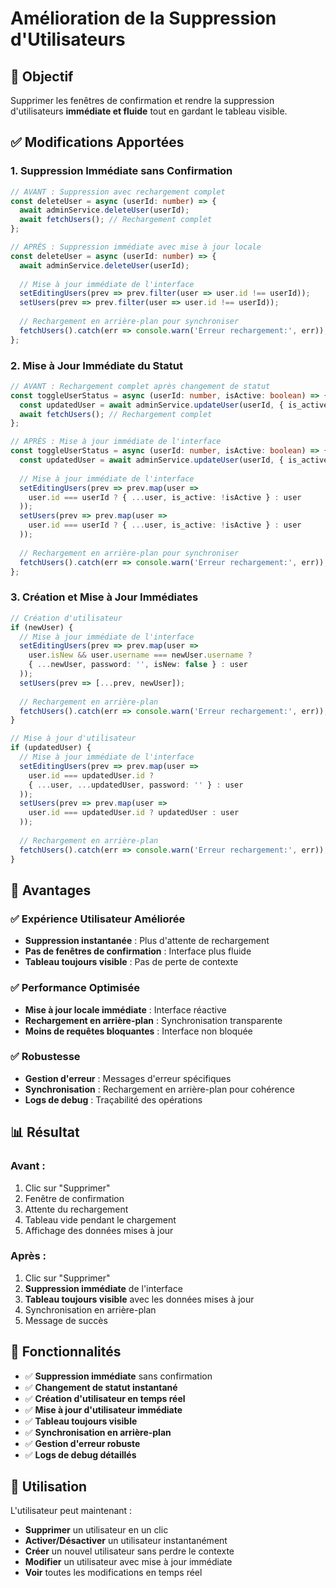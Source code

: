 # Amélioration de la Suppression d'Utilisateurs

## 🎯 Objectif

Supprimer les fenêtres de confirmation et rendre la suppression d'utilisateurs **immédiate et fluide** tout en gardant le tableau visible.

## ✅ Modifications Apportées

### 1. **Suppression Immédiate sans Confirmation**

```typescript
// AVANT : Suppression avec rechargement complet
const deleteUser = async (userId: number) => {
  await adminService.deleteUser(userId);
  await fetchUsers(); // Rechargement complet
};

// APRÈS : Suppression immédiate avec mise à jour locale
const deleteUser = async (userId: number) => {
  await adminService.deleteUser(userId);
  
  // Mise à jour immédiate de l'interface
  setEditingUsers(prev => prev.filter(user => user.id !== userId));
  setUsers(prev => prev.filter(user => user.id !== userId));
  
  // Rechargement en arrière-plan pour synchroniser
  fetchUsers().catch(err => console.warn('Erreur rechargement:', err));
};
```

### 2. **Mise à Jour Immédiate du Statut**

```typescript
// AVANT : Rechargement complet après changement de statut
const toggleUserStatus = async (userId: number, isActive: boolean) => {
  const updatedUser = await adminService.updateUser(userId, { is_active: !isActive });
  await fetchUsers(); // Rechargement complet
};

// APRÈS : Mise à jour immédiate de l'interface
const toggleUserStatus = async (userId: number, isActive: boolean) => {
  const updatedUser = await adminService.updateUser(userId, { is_active: !isActive });
  
  // Mise à jour immédiate de l'interface
  setEditingUsers(prev => prev.map(user => 
    user.id === userId ? { ...user, is_active: !isActive } : user
  ));
  setUsers(prev => prev.map(user => 
    user.id === userId ? { ...user, is_active: !isActive } : user
  ));
  
  // Rechargement en arrière-plan pour synchroniser
  fetchUsers().catch(err => console.warn('Erreur rechargement:', err));
};
```

### 3. **Création et Mise à Jour Immédiates**

```typescript
// Création d'utilisateur
if (newUser) {
  // Mise à jour immédiate de l'interface
  setEditingUsers(prev => prev.map(user => 
    user.isNew && user.username === newUser.username ? 
    { ...newUser, password: '', isNew: false } : user
  ));
  setUsers(prev => [...prev, newUser]);
  
  // Rechargement en arrière-plan
  fetchUsers().catch(err => console.warn('Erreur rechargement:', err));
}

// Mise à jour d'utilisateur
if (updatedUser) {
  // Mise à jour immédiate de l'interface
  setEditingUsers(prev => prev.map(user => 
    user.id === updatedUser.id ? 
    { ...user, ...updatedUser, password: '' } : user
  ));
  setUsers(prev => prev.map(user => 
    user.id === updatedUser.id ? updatedUser : user
  ));
  
  // Rechargement en arrière-plan
  fetchUsers().catch(err => console.warn('Erreur rechargement:', err));
}
```

## 🚀 Avantages

### **✅ Expérience Utilisateur Améliorée**
- **Suppression instantanée** : Plus d'attente de rechargement
- **Pas de fenêtres de confirmation** : Interface plus fluide
- **Tableau toujours visible** : Pas de perte de contexte

### **✅ Performance Optimisée**
- **Mise à jour locale immédiate** : Interface réactive
- **Rechargement en arrière-plan** : Synchronisation transparente
- **Moins de requêtes bloquantes** : Interface non bloquée

### **✅ Robustesse**
- **Gestion d'erreur** : Messages d'erreur spécifiques
- **Synchronisation** : Rechargement en arrière-plan pour cohérence
- **Logs de debug** : Traçabilité des opérations

## 📊 Résultat

### **Avant :**
1. Clic sur "Supprimer"
2. Fenêtre de confirmation
3. Attente du rechargement
4. Tableau vide pendant le chargement
5. Affichage des données mises à jour

### **Après :**
1. Clic sur "Supprimer"
2. **Suppression immédiate** de l'interface
3. **Tableau toujours visible** avec les données mises à jour
4. Synchronisation en arrière-plan
5. Message de succès

## 🔧 Fonctionnalités

- ✅ **Suppression immédiate** sans confirmation
- ✅ **Changement de statut instantané**
- ✅ **Création d'utilisateur en temps réel**
- ✅ **Mise à jour d'utilisateur immédiate**
- ✅ **Tableau toujours visible**
- ✅ **Synchronisation en arrière-plan**
- ✅ **Gestion d'erreur robuste**
- ✅ **Logs de debug détaillés**

## 🎯 Utilisation

L'utilisateur peut maintenant :
- **Supprimer** un utilisateur en un clic
- **Activer/Désactiver** un utilisateur instantanément
- **Créer** un nouvel utilisateur sans perdre le contexte
- **Modifier** un utilisateur avec mise à jour immédiate
- **Voir** toutes les modifications en temps réel
